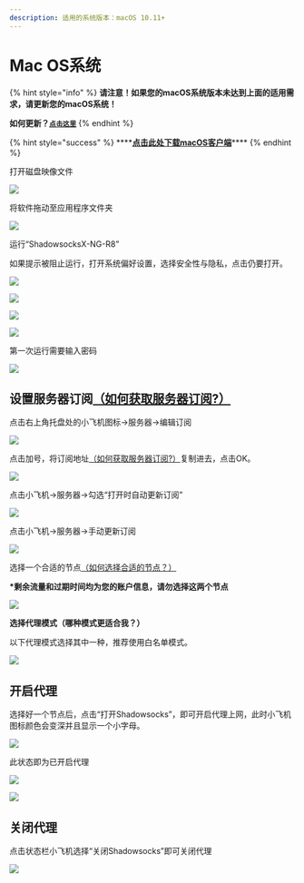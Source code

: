 ```yaml
---
description: 适用的系统版本：macOS 10.11+
---
```


# Mac OS系统

{% hint style="info" %}
**请注意！如果您的macOS系统版本未达到上面的适用需求，请更新您的macOS系统！**

**如何更新？**[**`点击这里`**](https://www.apple.com/cn/macos/how-to-upgrade/)
{% endhint %}

{% hint style="success" %}
\*\*\*\*[**点击此处下载macOS客户端**](https://cdn.slowerssr.top/ShadowsocksX-NG-R8.dmg)\*\*\*\*
{% endhint %}

打开磁盘映像文件

![](https://cdn.slowerssr.top/docs/mac/ia_100000002.png)

将软件拖动至应用程序文件夹

![](https://cdn.slowerssr.top/docs/mac/ia_100000003.png)

运行“ShadowsocksX-NG-R8”

如果提示被阻止运行，打开系统偏好设置，选择安全性与隐私，点击仍要打开。

![](https://cdn.slowerssr.top/docs/mac/ia_100000004.png)

![](https://cdn.slowerssr.top/docs/mac/ia_100000005.png)

![](https://cdn.slowerssr.top/docs/mac/ia_100000006.png)

![](https://cdn.slowerssr.top/docs/mac/ia_100000007.png)

第一次运行需要输入密码

![](https://cdn.slowerssr.top/docs/mac/ia_100000008.png)

## **设置服务器订阅**[（如何获取服务器订阅?）](../wang-zhan-shi-yong/fu-wu-qi-ding-yue.md)

点击右上角托盘处的小飞机图标→服务器→编辑订阅

![](https://cdn.slowerssr.top/docs/mac/ia_100000009.png)

点击加号，将订阅地址[（如何获取服务器订阅?）](../wang-zhan-shi-yong/fu-wu-qi-ding-yue.md)复制进去，点击OK。

![](https://cdn.slowerssr.top/docs/mac/ia_100000010.png)

点击小飞机→服务器→勾选“打开时自动更新订阅”

![](https://cdn.slowerssr.top/docs/mac/ia_100000011.png)

点击小飞机→服务器→手动更新订阅

![](https://cdn.slowerssr.top/docs/mac/ia_100000012.png)

选择一个合适的节点[（如何选择合适的节点？）](../wang-zhan-shi-yong/jie-dian-tui-jian.md)

**\*剩余流量和过期时间均为您的账户信息，请勿选择这两个节点**

![](https://cdn.slowerssr.top/docs/mac/ia_100000013.png)

**选择代理模式（哪种模式更适合我？）**

以下代理模式选择其中一种，推荐使用白名单模式。

![](https://cdn.slowerssr.top/docs/mac/ia_100000014.png)

## 开启代理

选择好一个节点后，点击“打开Shadowsocks”，即可开启代理上网，此时小飞机图标颜色会变深并且显示一个小字母。

![](https://cdn.slowerssr.top/docs/mac/ia_100000015.png)

此状态即为已开启代理

![](https://cdn.slowerssr.top/docs/mac/ia_100000016.png)

![](https://cdn.slowerssr.top/docs/mac/ia_100000017.png)

## 关闭代理

点击状态栏小飞机选择“关闭Shadowsocks”即可关闭代理

![](https://cdn.slowerssr.top/docs/mac/ia_100000018.png)

